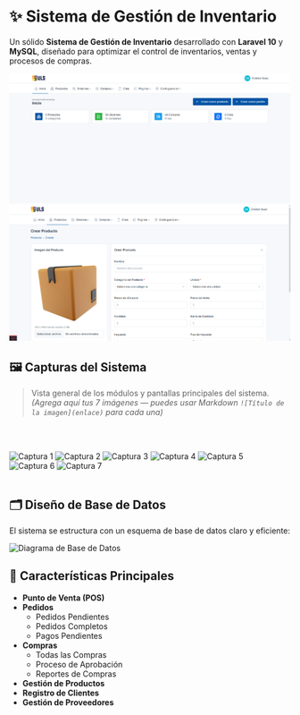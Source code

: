 # ✨ Sistema de Gestión de Inventario

Un sólido **Sistema de Gestión de Inventario** desarrollado con **Laravel 10** y **MySQL**, diseñado para optimizar el control de inventarios, ventas y procesos de compras.

![Dashboard](public/assets/img/image-github/image.png)
![Gestión de Productos](public/assets/img/image-github/imagep.png)

## 🖼️ Capturas del Sistema

> Vista general de los módulos y pantallas principales del sistema.  
> *(Agrega aquí tus 7 imágenes — puedes usar Markdown `![Título de la imagen](enlace)` para cada una)*

<br><br>
<!-- 🧩 Agrega tus capturas a continuación -->
![Captura 1]()
![Captura 2]()
![Captura 3]()
![Captura 4]()
![Captura 5]()
![Captura 6]()
![Captura 7]()
<br><br>

## 🗂️ Diseño de Base de Datos

El sistema se estructura con un esquema de base de datos claro y eficiente:

![Diagrama de Base de Datos](https://github.com/fajarghifar/inventory-management-system/assets/71541409/0c7d4163-96f5-4724-8741-4615e52ecf98)

## 🌟 Características Principales

- **Punto de Venta (POS)**
- **Pedidos**
  - Pedidos Pendientes  
  - Pedidos Completos  
  - Pagos Pendientes
- **Compras**
  - Todas las Compras  
  - Proceso de Aprobación  
  - Reportes de Compras
- **Gestión de Productos**
- **Registro de Clientes**
- **Gestión de Proveedores**
